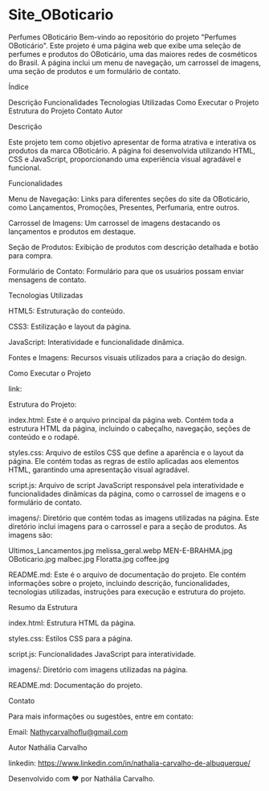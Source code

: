 # Site_OBoticario

Perfumes OBoticário
Bem-vindo ao repositório do projeto "Perfumes OBoticário". Este projeto é uma página web que exibe uma seleção de perfumes e produtos do OBoticário, uma das maiores redes de cosméticos do Brasil. A página inclui um menu de navegação, um carrossel de imagens, uma seção de produtos e um formulário de contato.

Índice

Descrição
Funcionalidades
Tecnologias Utilizadas
Como Executar o Projeto
Estrutura do Projeto
Contato
Autor

Descrição

Este projeto tem como objetivo apresentar de forma atrativa e interativa os produtos da marca OBoticário. A página foi desenvolvida utilizando HTML, CSS e JavaScript, proporcionando uma experiência visual agradável e funcional.

Funcionalidades

Menu de Navegação: Links para diferentes seções do site da OBoticário, como Lançamentos, Promoções, Presentes, Perfumaria, entre outros.

Carrossel de Imagens: Um carrossel de imagens destacando os lançamentos e produtos em destaque.

Seção de Produtos: Exibição de produtos com descrição detalhada e botão para compra.

Formulário de Contato: Formulário para que os usuários possam enviar mensagens de contato.

Tecnologias Utilizadas

HTML5: Estruturação do conteúdo.

CSS3: Estilização e layout da página.

JavaScript: Interatividade e funcionalidade dinâmica.

Fontes e Imagens: Recursos visuais utilizados para a criação do design.

Como Executar o Projeto

link:

Estrutura do Projeto:

index.html: Este é o arquivo principal da página web. Contém toda a estrutura HTML da página, incluindo o cabeçalho, navegação, seções de conteúdo e o rodapé.

styles.css: Arquivo de estilos CSS que define a aparência e o layout da página. Ele contém todas as regras de estilo aplicadas aos elementos HTML, garantindo uma apresentação visual agradável.

script.js: Arquivo de script JavaScript responsável pela interatividade e funcionalidades dinâmicas da página, como o carrossel de imagens e o formulário de contato.

imagens/: Diretório que contém todas as imagens utilizadas na página. Este diretório inclui imagens para o carrossel e para a seção de produtos. 
As imagens são:

Ultimos_Lancamentos.jpg
melissa_geral.webp
MEN-E-BRAHMA.jpg
OBoticario.jpg
malbec.jpg
Floratta.jpg
coffee.jpg

README.md: Este é o arquivo de documentação do projeto. Ele contém informações sobre o projeto, incluindo descrição, funcionalidades, tecnologias utilizadas, instruções para execução e estrutura do projeto.

Resumo da Estrutura

index.html: Estrutura HTML da página.

styles.css: Estilos CSS para a página.

script.js: Funcionalidades JavaScript para interatividade.

imagens/: Diretório com imagens utilizadas na página.

README.md: Documentação do projeto.

Contato

Para mais informações ou sugestões, entre em contato:

Email: 
Nathycarvalhoflu@gmail.com

Autor
Nathália Carvalho

linkedin:
https://www.linkedin.com/in/nathalia-carvalho-de-albuquerque/


Desenvolvido com ❤️ por Nathália Carvalho.

